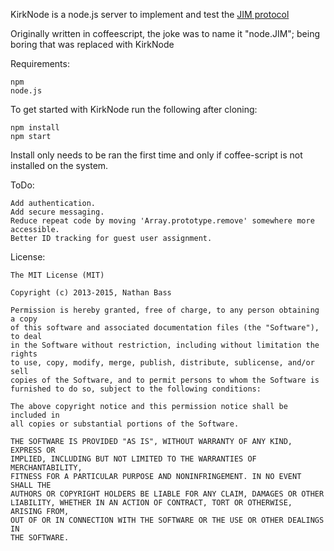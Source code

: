 KirkNode is a node.js server to implement and test the [JIM protocol](https://jim.hackpad.com)

Originally written in coffeescript, the joke was to name it "node.JIM"; being
boring that was replaced with KirkNode

Requirements:

	npm
	node.js

To get started with KirkNode run the following after cloning:

	npm install
	npm start

Install only needs to be ran the first time and only if coffee-script is not
installed on the system.

ToDo:

	Add authentication.
	Add secure messaging.
	Reduce repeat code by moving 'Array.prototype.remove' somewhere more accessible.
	Better ID tracking for guest user assignment.

License:

	The MIT License (MIT)

	Copyright (c) 2013-2015, Nathan Bass

	Permission is hereby granted, free of charge, to any person obtaining a copy
	of this software and associated documentation files (the "Software"), to deal
	in the Software without restriction, including without limitation the rights
	to use, copy, modify, merge, publish, distribute, sublicense, and/or sell
	copies of the Software, and to permit persons to whom the Software is
	furnished to do so, subject to the following conditions:

	The above copyright notice and this permission notice shall be included in
	all copies or substantial portions of the Software.

	THE SOFTWARE IS PROVIDED "AS IS", WITHOUT WARRANTY OF ANY KIND, EXPRESS OR
	IMPLIED, INCLUDING BUT NOT LIMITED TO THE WARRANTIES OF MERCHANTABILITY,
	FITNESS FOR A PARTICULAR PURPOSE AND NONINFRINGEMENT. IN NO EVENT SHALL THE
	AUTHORS OR COPYRIGHT HOLDERS BE LIABLE FOR ANY CLAIM, DAMAGES OR OTHER
	LIABILITY, WHETHER IN AN ACTION OF CONTRACT, TORT OR OTHERWISE, ARISING FROM,
	OUT OF OR IN CONNECTION WITH THE SOFTWARE OR THE USE OR OTHER DEALINGS IN
	THE SOFTWARE.
